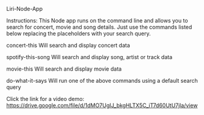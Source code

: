 Liri-Node-App

Instructions:
This Node app runs on the command line and allows you to search for concert, movie and song details. Just use the commands listed below replacing the placeholders with your search query.



concert-this <your search query>
  Will search and display concert data 


spotify-this-song <your search query>
  Will search and display song, artist or track data


movie-this <your search query>
  Will search and display movie data


do-what-it-says 
  Will run one of the above commands using a default search query

Click the link for a video demo: https://drive.google.com/file/d/1dMO7UgIJ_bkgHLTX5C_iT7d60UtU7jla/view
